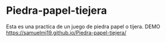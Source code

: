 # Piedra-papel-tiejera
Esta es una practica de un juego de piedra papel o tijera.
DEMO
 https://samuelmj19.github.io/Piedra-papel-tiejera/
